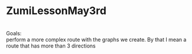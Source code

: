 # ZumiLessonMay3rd

<br>  
Goals:  <br> 
<span style="display:inline-block; width:WIDTH;">  perform a more complex route with the graphs we create.  By that I mean a route that has more than 3 directions </span> 
